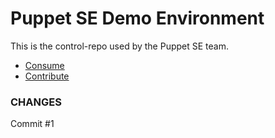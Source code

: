 Puppet SE Demo Environment
==========================

This is the control-repo used by the Puppet SE team.

* [Consume](docs/consume.md)
* [Contribute](docs/contribute.md)

### CHANGES ####
Commit #1
